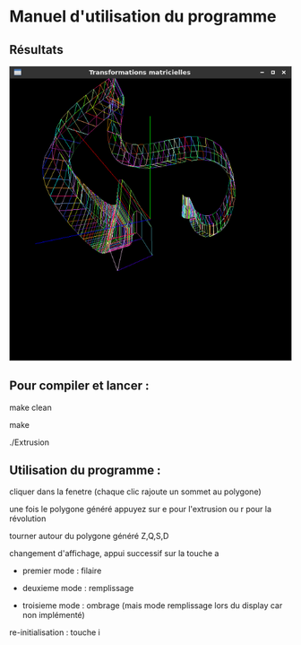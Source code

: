 # Manuel d'utilisation du programme

## Résultats

<img src="2016-05-13-102451_652x679_scrot.png"></img>

## Pour compiler et lancer :

make clean

make

./Extrusion


## Utilisation du programme :

cliquer dans la fenetre (chaque clic rajoute un sommet au polygone)

une fois le polygone généré appuyez sur e pour l'extrusion ou r pour la révolution

tourner autour du polygone généré Z,Q,S,D

changement d'affichage, appui successif sur la touche a

* premier mode : filaire

* deuxieme mode : remplissage

* troisieme mode : ombrage (mais mode remplissage lors du display car non implémenté)

re-initialisation : touche i
